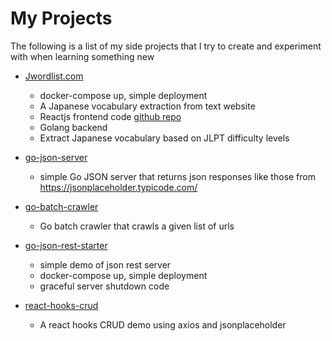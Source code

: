 # My Projects

The following is a list of my side projects that I try to create and experiment with when learning something new
- [Jwordlist.com](http://jwordlist.com)
    + docker-compose up, simple deployment
    + A Japanese vocabulary extraction from text website
    + Reactjs frontend code [github repo](https://github.com/kuso/japanese-text-analyzer-frontend)
    + Golang backend
    + Extract Japanese vocabulary based on JLPT difficulty levels

- [go-json-server](https://github.com/pytorchtw/go-json-server)
    + simple Go JSON server that returns json responses like those from https://jsonplaceholder.typicode.com/
    
- [go-batch-crawler](https://github.com/pytorchtw/go-batch-crawler)
    + Go batch crawler that crawls a given list of urls

- [go-json-rest-starter](https://github.com/pytorchtw/go-json-rest-starter)
    + simple demo of json rest server
    + docker-compose up, simple deployment
    + graceful server shutdown code
    
- [react-hooks-crud](https://github.com/pytorchtw/react-hooks-crud)
    + A react hooks CRUD demo using axios and jsonplaceholder
